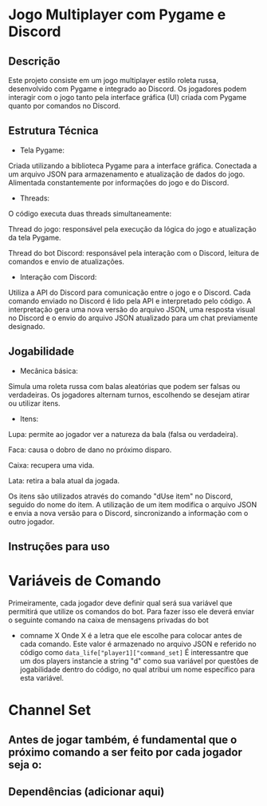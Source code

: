 # Jogo Multiplayer com Pygame e Discord

## Descrição

Este projeto consiste em um jogo multiplayer estilo roleta russa, desenvolvido com Pygame e integrado ao Discord. Os jogadores podem interagir com o jogo tanto pela interface gráfica (UI) criada com Pygame quanto por comandos no Discord.

## Estrutura Técnica

- Tela Pygame:

Criada utilizando a biblioteca Pygame para a interface gráfica.
Conectada a um arquivo JSON para armazenamento e atualização de dados do jogo.
Alimentada constantemente por informações do jogo e do Discord.
- Threads:

O código executa duas threads simultaneamente:


Thread do jogo: responsável pela execução da lógica do jogo e atualização da tela Pygame.

Thread do bot Discord: responsável pela interação com o Discord, leitura de comandos e envio de atualizações.


- Interação com Discord:

Utiliza a API do Discord para comunicação entre o jogo e o Discord.
Cada comando enviado no Discord é lido pela API e interpretado pelo código.
A interpretação gera uma nova versão do arquivo JSON, uma resposta visual no Discord e o envio do arquivo JSON atualizado para um chat previamente designado.
## Jogabilidade

- Mecânica básica:

Simula uma roleta russa com balas aleatórias que podem ser falsas ou verdadeiras.
Os jogadores alternam turnos, escolhendo se desejam atirar ou utilizar itens.
- Itens:

Lupa: permite ao jogador ver a natureza da bala (falsa ou verdadeira).

Faca: causa o dobro de dano no próximo disparo.

Caixa: recupera uma vida.

Lata: retira a bala atual da jogada.


Os itens são utilizados através do comando "dUse item" no Discord, seguido do nome do item.
A utilização de um item modifica o arquivo JSON e envia a nova versão para o Discord, sincronizando a informação com o outro jogador.
## Instruções para uso

# Variáveis de Comando 

Primeiramente, cada jogador deve definir qual será sua variável que permitirá que utilize os comandos do bot. Para fazer isso ele deverá enviar o seguinte comando na caixa de mensagens privadas do bot 

- comname X
Onde X é a letra que ele escolhe para colocar antes de cada comando. Este valor é armazenado no arquivo JSON e referido no código como
```data_life["player1]["command_set]```
É interessantre que um dos players instancie a string "d" como sua variável por questões de jogabilidade dentro do código, no qual atribui um nome específico para esta variável.

# Channel Set
Antes de jogar também, é fundamental que o próximo comando a ser feito por cada jogador seja o: 
- 
 

## Dependências (adicionar aqui)
